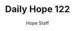 ---
image: /assets/img/daily-hope-default-artwork.png
title: Daily Hope 122
number: 122
categories:
  - Daily Hope
author: Hope Staff
notes: Daily Hope 122
embed: >-
  <iframe style="border-radius:12px" src="https://open.spotify.com/embed/episode/16htfuPR3E7CCw0tvZnEhX?utm_source=generator" width="100%" height="352" frameBorder="0" allowfullscreen="" allow="autoplay; clipboard-write; encrypted-media; fullscreen; picture-in-picture" loading="lazy"></iframe>
---